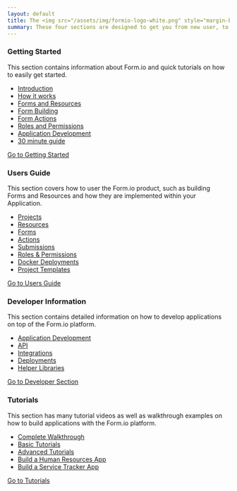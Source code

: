 ```yaml
---
layout: default
title: The <img src="/assets/img/formio-logo-white.png" style="margin-bottom:10px" /> help guide.
summary: These four sections are designed to get you from new user, to form.io expert. Let us know if you have any questions not answered on this site.
---
```

<div class="row">
  <div class="col-sm-6">
    <div class="panel panel-primary">
      <div class="panel-heading"><h3 class="panel-title"><i class="fa fa-rocket"></i> Getting Started</h3></div>
      <div class="panel-body">
        <p>This section contains information about Form.io and quick tutorials on how to easily get started.</p>
      </div>
      <ul class="list-group">
        <li class="list-group-item"><a href="/intro/welcome/">Introduction</a></li>
        <li class="list-group-item"><a href="/intro/howworks/">How it works</a></li>
        <li class="list-group-item"><a href="/intro/howworks/#formsandresources">Forms and Resources</a></li>
        <li class="list-group-item"><a href="/intro/howworks/#formbuilding">Form Building</a></li>
        <li class="list-group-item"><a href="/intro/howworks/#actions">Form Actions</a></li>
        <li class="list-group-item"><a href="/intro/howworks/#permissions">Roles and Permissions</a></li>
        <li class="list-group-item"><a href="/intro/appdev/">Application Development</a></li>
        <li class="list-group-item"><a href="/intro/guide/">30 minute guide</a></li>
      </ul>
      <div class="panel-footer">
        <a class="btn btn-success" href="/intro/welcome/">Go to Getting Started <i class="fa fa-angle-double-right"></i></a>
      </div>
    </div>
  </div>
  <div class="col-sm-6">
    <div class="panel panel-success">
      <div class="panel-heading"><h3 class="panel-title"><i class="fa fa-book"></i> Users Guide</h3></div>
      <div class="panel-body">
        <p>This section covers how to user the Form.io product, such as building Forms and Resources and how they are implemented within your Application.</p>
      </div>
      <ul class="list-group">
        <li class="list-group-item"><a href="/userguide/projects/">Projects</a></li>
        <li class="list-group-item"><a href="/userguide/resources/">Resources</a></li>
        <li class="list-group-item"><a href="/userguide/forms/">Forms</a></li>
        <li class="list-group-item"><a href="/userguide/actions/">Actions</a></li>
        <li class="list-group-item"><a href="/userguide/submissions/">Submissions</a></li>
        <li class="list-group-item"><a href="/userguide/roles-and-permissions/">Roles & Permissions</a></li>
        <li class="list-group-item"><a href="/userguide/docker/">Docker Deployments</a></li>
        <li class="list-group-item"><a href="/userguide/project-templates/">Project Templates</a></li>
      </ul>
      <div class="panel-footer">
        <a class="btn btn-success" href="/userguide/introduction/">Go to Users Guide <i class="fa fa-angle-double-right"></i></a>
      </div>
    </div>
  </div>
</div>
<div class="row">
  <div class="col-sm-6">
    <div class="panel panel-success">
      <div class="panel-heading"><h3 class="panel-title"><i class="fa fa-code"></i> Developer Information</h3></div>
      <div class="panel-body">
        <p>This section contains detailed information on how to develop applications on top of the Form.io platform.</p>
      </div>
      <ul class="list-group">
        <li class="list-group-item"><a href="/developer/info/welcome/">Application Development</a></li>
        <li class="list-group-item"><a href="/developer/api/postman/">API</a></li>
        <li class="list-group-item"><a href="/developer/integrations/start/">Integrations</a></li>
        <li class="list-group-item"><a href="/developer/deployments/aws/">Deployments</a></li>
        <li class="list-group-item"><a href="/developer/libraries/ng-formio/">Helper Libraries</a></li>
      </ul>
      <div class="panel-footer">
        <a class="btn btn-success" href="/developer/info/welcome/">Go to Developer Section <i class="fa fa-angle-double-right"></i></a>
      </div>
    </div>
  </div>
  <div class="col-sm-6">
    <div class="panel panel-primary">
      <div class="panel-heading"><h3 class="panel-title"><i class="fa fa-play-circle"></i> Tutorials</h3></div>
      <div class="panel-body">
        <p>This section has many tutorial videos as well as walkthrough examples on how to build applications with the Form.io platform.</p>
      </div>
      <ul class="list-group">
        <li class="list-group-item"><a href="/tutorials/videos/walkthrough/">Complete Walkthrough</a></li>
        <li class="list-group-item"><a href="/tutorials/videos/basictutorial/">Basic Tutorials</a></li>
        <li class="list-group-item"><a href="/tutorials/videos/advancedtutorial/">Advanced Tutorials</a></li>
        <li class="list-group-item"><a href="/tutorials/walkthroughs/humanresources/">Build a Human Resources App</a></li>
        <li class="list-group-item"><a href="/tutorials/walkthroughs/servicetracker/">Build a Service Tracker App</a></li>
      </ul>
      <div class="panel-footer">
        <a class="btn btn-success" href="/tutorials/videos/welcome/">Go to Tutorials <i class="fa fa-angle-double-right"></i></a>
      </div>
    </div>
  </div>
</div>
